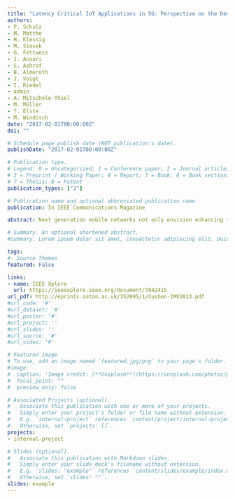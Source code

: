 ```yaml
---
title: "Latency Critical IoT Applications in 5G: Perspective on the Design of Radio Interface and Network Architecture"
authors:
- P. Schulz
- M. Matthe
- H. Klessig
- M. Simsek
- G. Fettweis
- J. Ansari
- S. Ashraf
- B. Almeroth
- J. Voigt
- I. Riedel
- admin
- A. Mitschele-Thiel
- M. Müller
- T. Elste
- M. Windisch
date: "2017-02-01T00:00:00Z"
doi: ""

# Schedule page publish date (NOT publication's date).
publishDate: "2017-02-01T00:00:00Z"

# Publication type.
# Legend: 0 = Uncategorized; 1 = Conference paper; 2 = Journal article;
# 3 = Preprint / Working Paper; 4 = Report; 5 = Book; 6 = Book section;
# 7 = Thesis; 8 = Patent
publication_types: ["2"]

# Publication name and optional abbreviated publication name.
publication: In IEEE Communications Magazine

abstract: Next generation mobile networks not only envision enhancing the traditional MBB use case but also aim to meet the requirements of new use cases, such as the IoT. This article focuses on latency critical IoT applications and analyzes their requirements. We discuss the design challenges and propose solutions for the radio interface and network architecture to fulfill these requirements, which mainly benefit from flexibility and service-centric approaches. The article also discusses new business opportunities through IoT connectivity enabled by future networks.

# Summary. An optional shortened abstract.
#summary: Lorem ipsum dolor sit amet, consectetur adipiscing elit. Duis posuere tellus ac convallis placerat. Proin tincidunt magna sed ex sollicitudin condimentum.

tags:
#- Source Themes
featured: False

links:
- name: IEEE Xplore
  url: https://ieeexplore.ieee.org/document/7842415
url_pdf: http://eprints.soton.ac.uk/352095/1/Cushen-IMV2013.pdf
#url_code: '#'
#url_dataset: '#'
#url_poster: '#'
#url_project: ''
#url_slides: ''
#url_source: '#'
#url_video: '#'

# Featured image
# To use, add an image named `featured.jpg/png` to your page's folder. 
#image:
#  caption: 'Image credit: [**Unsplash**](https://unsplash.com/photos/pLCdAaMFLTE)'
#  focal_point: ""
#  preview_only: false

# Associated Projects (optional).
#   Associate this publication with one or more of your projects.
#   Simply enter your project's folder or file name without extension.
#   E.g. `internal-project` references `content/project/internal-project/index.md`.
#   Otherwise, set `projects: []`.
projects:
- internal-project

# Slides (optional).
#   Associate this publication with Markdown slides.
#   Simply enter your slide deck's filename without extension.
#   E.g. `slides: "example"` references `content/slides/example/index.md`.
#   Otherwise, set `slides: ""`.
slides: example
---
```

